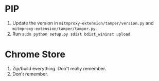 # PIP

1. Update the version in `mitmproxy-extension/tamper/version.py` and `mitmproxy-extension/tamper/tamper.py`.
2. Run `sudo python setup.py sdist bdist_wininst upload`

# Chrome Store

1. Zip/build everything. Don't really remember.
2. Don't remember.
